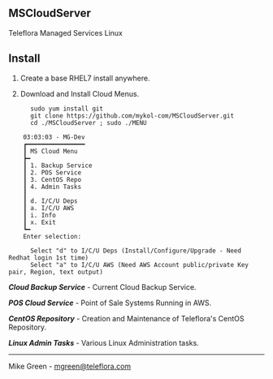 MSCloudServer
----------
Teleflora Managed Services Linux

Install
----------

1. Create a base RHEL7 install anywhere.

2. Download and Install Cloud Menus.

```
      sudo yum install git
      git clone https://github.com/mykol-com/MSCloudServer.git
      cd ./MSCloudServer ; sudo ./MENU
	
	03:03:03 - MG-Dev
	┏━━━━━━━━━━━━━━━━
	┃ MS Cloud Menu
	┣━
	┃ 1. Backup Service
	┃ 2. POS Service
	┃ 3. CentOS Repo
	┃ 4. Admin Tasks
	┃
	┃ d. I/C/U Deps
	┃ a. I/C/U AWS
	┃ i. Info
	┃ x. Exit
	┗━
	Enter selection: 
	
      Select "d" to I/C/U Deps (Install/Configure/Upgrade - Need Redhat login 1st time)
      Select "a" to I/C/U AWS (Need AWS Account public/private Key pair, Region, text output)
```

___Cloud Backup Service___ - Current Cloud Backup Service.

___POS Cloud Service___ - Point of Sale Systems Running in AWS.

___CentOS Repository___ - Creation and Maintenance of Teleflora's CentOS Repository.

___Linux Admin Tasks___ - Various Linux Administration tasks.

---------
Mike Green - mgreen@teleflora.com
